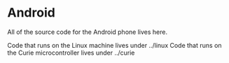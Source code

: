 # Android

All of the source code for the Android phone lives here.

Code that runs on the Linux machine lives under ../linux
Code that runs on the Curie microcontroller lives under ../curie
